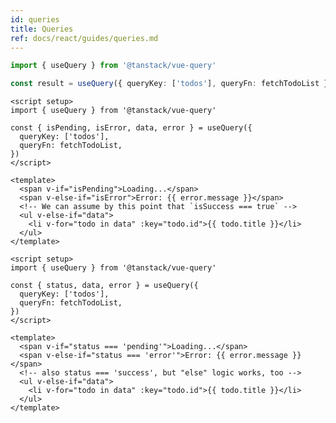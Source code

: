 ```yaml
---
id: queries
title: Queries
ref: docs/react/guides/queries.md
---
```


[//]: # 'Example'

```ts
import { useQuery } from '@tanstack/vue-query'

const result = useQuery({ queryKey: ['todos'], queryFn: fetchTodoList })
```

[//]: # 'Example'
[//]: # 'Example3'

```vue
<script setup>
import { useQuery } from '@tanstack/vue-query'

const { isPending, isError, data, error } = useQuery({
  queryKey: ['todos'],
  queryFn: fetchTodoList,
})
</script>

<template>
  <span v-if="isPending">Loading...</span>
  <span v-else-if="isError">Error: {{ error.message }}</span>
  <!-- We can assume by this point that `isSuccess === true` -->
  <ul v-else-if="data">
    <li v-for="todo in data" :key="todo.id">{{ todo.title }}</li>
  </ul>
</template>
```

[//]: # 'Example3'
[//]: # 'Example4'

```vue
<script setup>
import { useQuery } from '@tanstack/vue-query'

const { status, data, error } = useQuery({
  queryKey: ['todos'],
  queryFn: fetchTodoList,
})
</script>

<template>
  <span v-if="status === 'pending'">Loading...</span>
  <span v-else-if="status === 'error'">Error: {{ error.message }}</span>
  <!-- also status === 'success', but "else" logic works, too -->
  <ul v-else-if="data">
    <li v-for="todo in data" :key="todo.id">{{ todo.title }}</li>
  </ul>
</template>
```

[//]: # 'Example4'
[//]: # 'Materials'
[//]: # 'Materials'
